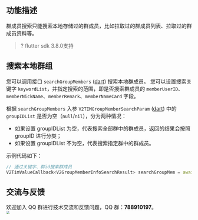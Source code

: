 ## 功能描述
群成员搜索只能搜索本地存储过的群成员，比如拉取过的群成员列表、拉取过的群成员资料等。

> ? flutter sdk 3.8.0支持

## 搜索本地群组
您可以调用接口 `searchGroupMembers` ([dart](https://pub.dev/documentation/tencent_im_sdk_plugin_platform_interface/latest/im_flutter_plugin_platform_interface/ImFlutterPlatform/searchGroupMembers.html)) 搜索本地群成员。
您可以设置搜索关键字 `keywordList`，并指定搜索的范围，即是否搜索群成员的 `memberUserID`、`memberNickName`、`memberRemark`、`memberNameCard` 字段。

根据 `searchGroupMembers` 入参 `V2TIMGroupMemberSearchParam` ([dart](https://pub.dev/documentation/tencent_im_sdk_plugin_platform_interface/latest/models_v2_tim_group_member_search_param/V2TimGroupMemberSearchParam-class.html)) 中的 `groupIDList` 是否为空（`null`/`nil`），分为两种情况：
- 如果设置 groupIDList 为空，代表搜索全部群中的群成员，返回的结果会按照 groupID 进行分类；
- 如果设置 groupIDList 不为空，代表搜索指定群中的群成员。

示例代码如下：



```dart
// 通过关键字、群id搜索群成员
V2TimValueCallback<V2GroupMemberInfoSearchResult> searchGroupMem = await groupManager.searchGroupMembers(param: V2TimGroupMemberSearchParam(groupIDList: ['可指定群ID'],keywordList: ['关键字'],isSearchMemberNameCard: true,isSearchMemberNickName: true,isSearchMemberRemark: true,isSearchMemberUserID: true,));
```


## 交流与反馈

欢迎加入 QQ 群进行技术交流和反馈问题，QQ 群：**788910197**。
<img style="width: 200px; max-width: inherit; zoom: 50%;" src="https://qcloudimg.tencent-cloud.cn/raw/f351a1640d265047db85ffab1cd086a7.png" />




